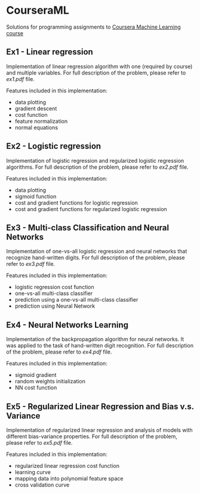 # CourseraML
Solutions for programming assignments to [Coursera Machine Learning course](https://www.coursera.org/learn/machine-learning)

## Ex1 - Linear regression
Implementation of linear regression algorithm with one (required by course) and multiple variables. 
For full description of the problem, please refer to *ex1.pdf* file.

Features included in this implementation:
* data plotting
* gradient descent
* cost function
* feature normalization
* normal equations

## Ex2 - Logistic regression
Implementation of logistic regression and regularized logistic regression algorithms. 
For full description of the problem, please refer to *ex2.pdf* file.

Features included in this implementation:
* data plotting
* sigmoid function
* cost and gradient functions for logistic regression
* cost and gradient functions for regularized logistic regression

## Ex3 - Multi-class Classification and Neural Networks
Implementation of one-vs-all logistic regression and neural networks that recognize hand-written digits.
For full description of the problem, please refer to *ex3.pdf* file.

Features included in this implementation:
* logistic regression cost function
* one-vs-all multi-class classifier
* prediction using a one-vs-all multi-class classifier
* prediction using Neural Network

## Ex4 - Neural Networks Learning
Implementation of the backpropagation algorithm for neural networks. It was applied to the task of hand-written digit recognition.
For full description of the problem, please refer to *ex4.pdf* file.

Features included in this implementation:
* sigmoid gradient
* random weights initialization
* NN cost function

## Ex5 - Regularized Linear Regression and Bias v.s. Variance
Implementation of regularized linear regression and analysis of models with different bias-variance properties.
For full description of the problem, please refer to *ex5.pdf* file.

Features included in this implementation:
* regularized linear regression cost function
* learning curve
* mapping data into polynomial feature space
* cross validation curve